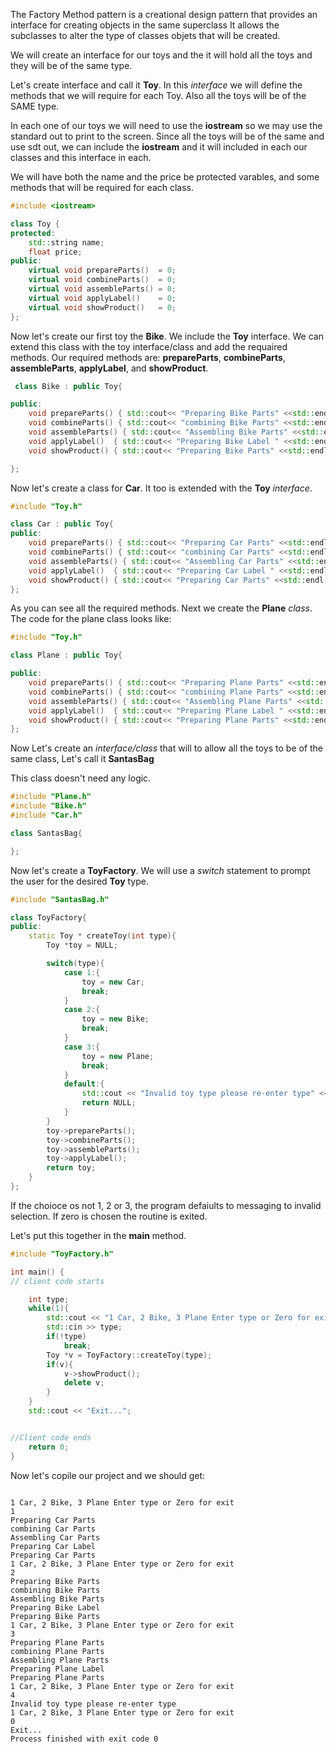 The Factory Method pattern is a creational design pattern that provides an interface for creating objects in the same superclass It allows the subclasses to alter the type of classes objets that will be created.

We will create an interface for our toys and the it will hold all the toys and they will be of the same type.

Let's create interface and call it **Toy**. In this *interface* we will define the methods that we will require for each Toy. Also all the toys will be of the SAME type.

In each one of our toys we will need to use the **iostream** so we may use the standard out to print to the screen. Since all the toys will be of the same and use sdt out, 
we can include the **iostream** and it will included in each our classes and this interface in each.

We will have both the name and the price be protected varables, and some methods that will be required for each class.
```cpp
#include <iostream>

class Toy {
protected:
    std::string name;
    float price;
public:
    virtual void prepareParts()  = 0;
    virtual void combineParts()  = 0;
    virtual void assembleParts() = 0;
    virtual void applyLabel()    = 0;
    virtual void showProduct()   = 0;
};
```
Now let's create our first toy the **Bike**. We include the **Toy** interface.
We can extend this class with the toy interface/class and add the requaired methods.
Our required methods are: **prepareParts**, **combineParts**, **assembleParts**, **applyLabel**, and **showProduct**.
 
```cpp
 class Bike : public Toy{

public:
    void prepareParts() { std::cout<< "Preparing Bike Parts" <<std::endl; };
    void combineParts() { std::cout<< "combining Bike Parts" <<std::endl; };
    void assembleParts() { std::cout<< "Assembling Bike Parts" <<std::endl; };
    void applyLabel()  { std::cout<< "Preparing Bike Label " <<std::endl; name = "Applying Bike Label"; price = 10; };
    void showProduct() { std::cout<< "Preparing Bike Parts" <<std::endl; };

};

```

Now let's create a class for **Car**. It too is extended with the **Toy** *interface*.

```cpp
#include "Toy.h"

class Car : public Toy{
public:
    void prepareParts() { std::cout<< "Preparing Car Parts" <<std::endl; };
    void combineParts() { std::cout<< "combining Car Parts" <<std::endl; };
    void assembleParts() { std::cout<< "Assembling Car Parts" <<std::endl; };
    void applyLabel()  { std::cout<< "Preparing Car Label " <<std::endl; name = "Applying Car Label"; price = 10; };
    void showProduct() { std::cout<< "Preparing Car Parts" <<std::endl; };
};
```

As you can see all the required methods. Next we create the **Plane** *class*. The code for the plane class looks like:

```cpp
#include "Toy.h"

class Plane : public Toy{

public:
    void prepareParts() { std::cout<< "Preparing Plane Parts" <<std::endl; };
    void combineParts() { std::cout<< "combining Plane Parts" <<std::endl; };
    void assembleParts() { std::cout<< "Assembling Plane Parts" <<std::endl; };
    void applyLabel()  { std::cout<< "Preparing Plane Label " <<std::endl; name = "Applying Plane Label"; price = 10; };
    void showProduct() { std::cout<< "Preparing Plane Parts" <<std::endl; };
};

```

Now Let's create an *interface/class*  that will to allow all the toys to be of the same class, Let's call it **SantasBag**

This class doesn't need any logic.

```cpp
#include "Plane.h"
#include "Bike.h"
#include "Car.h"

class SantasBag{

};

```

Now let's create a **ToyFactory**. We will use a *switch* statement to prompt the user for the desired **Toy** type.


```cpp
#include "SantasBag.h"

class ToyFactory{
public:
    static Toy * createToy(int type){
        Toy *toy = NULL;

        switch(type){
            case 1:{
                toy = new Car;
                break;
            }
            case 2:{
                toy = new Bike;
                break;
            }
            case 3:{
                toy = new Plane;
                break;
            }
            default:{
                std::cout << "Invalid toy type please re-enter type" << std::endl;
                return NULL;
            }
        }
        toy->prepareParts();
        toy->combineParts();
        toy->assembleParts();
        toy->applyLabel();
        return toy;
    }
};
```



If the choioce os not 1, 2 or 3, the program defaiults to messaging to invalid selection. If zero is chosen the routine is exited.

Let's put this together in the **main** method.

```cpp 
#include "ToyFactory.h"

int main() {
// client code starts

    int type;
    while(1){
        std::cout << "1 Car, 2 Bike, 3 Plane Enter type or Zero for exit" << std::endl;
        std::cin >> type;
        if(!type)
            break;
        Toy *v = ToyFactory::createToy(type);
        if(v){
            v->showProduct();
            delete v;
        }
    }
    std::cout << "Exit...";


//Client code ends
    return 0;
}

```

Now let's copile our project and we should get:

```run

1 Car, 2 Bike, 3 Plane Enter type or Zero for exit
1
Preparing Car Parts
combining Car Parts
Assembling Car Parts
Preparing Car Label 
Preparing Car Parts
1 Car, 2 Bike, 3 Plane Enter type or Zero for exit
2
Preparing Bike Parts
combining Bike Parts
Assembling Bike Parts
Preparing Bike Label 
Preparing Bike Parts
1 Car, 2 Bike, 3 Plane Enter type or Zero for exit
3
Preparing Plane Parts
combining Plane Parts
Assembling Plane Parts
Preparing Plane Label 
Preparing Plane Parts
1 Car, 2 Bike, 3 Plane Enter type or Zero for exit
4
Invalid toy type please re-enter type
1 Car, 2 Bike, 3 Plane Enter type or Zero for exit
0
Exit...
Process finished with exit code 0



```






























